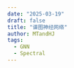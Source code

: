 ```yaml
---
date: "2025-03-19"
draft: false
title: "谱图神经网络"
author: MTandHJ
tags:
  - GNN
  - Spectral
---
```


<div id="timeline">
  <!-- 时间线将由 JavaScript 自动生成 -->
</div>

<script>
// 时间线数据
window.timelineData = [
  {
    "date": "2013-12-01",
    "title": "DeepWalk",
    "description": "首个将深度学习应用于图结构的工作",
    "paperUrl": "https://arxiv.org/abs/1403.6652",
    "importance": "seminal"
  },
  {
    "date": "2014-09-15",
    "title": "Spectral CNN",
    "description": "首个基于谱图理论的卷积神经网络",
    "paperUrl": "https://arxiv.org/abs/1312.6203",
    "importance": "novel"
  },
  {
    "date": "2016-05-01",
    "title": "GCN",
    "description": "提出了简化的图卷积网络框架",
    "paperUrl": "https://arxiv.org/abs/1609.02907",
    "importance": "seminal"
  },
  {
    "date": "2017-02-10",
    "title": "GraphSAGE",
    "description": "提出了基于采样的图神经网络方法",
    "paperUrl": "https://arxiv.org/abs/1706.02216",
    "importance": "novel"
  },
  {
    "date": "2017-02-09",
    "title": "GraphSAGE2",
    "description": "提出了基于采样的图神经网络方法发发发发发发发发发发发发发于采样的图神经网络方法发发发发发发发发发发发发发",
    "paperUrl": "https://arxiv.org/abs/1706.02216",
    "importance": "emmm"
  },
  {
    "date": "2018-07-01",
    "title": "GAT",
    "description": "引入注意力机制到图神经网络中",
    "paperUrl": "https://arxiv.org/abs/1710.10903",
    "importance": "seminal"
  }
];
</script>

<script src="/js/timeline.js"></script>